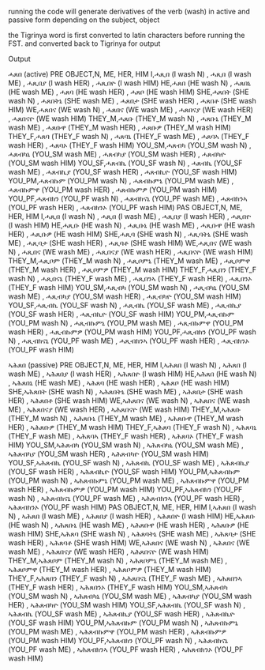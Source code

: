 running the code will generate derivatives of the verb (wash) in active and passive form depending on the subject, object

the Tigrinya word is first converted to latin characters before running the FST. and converted back to Tigrinya for output

Output

ሓጸበ (active)
PRE
OBJECT,N,	ME,	HER,	HIM
I,ሓጺበ (I wash N) ,	ሓጺበ (I wash ME) ,	ሓጺበያ (I wash HER) ,	ሓጺበዮ (I wash HIM) 
HE,ሓጸበ (HE wash N) ,	ሓጸበኒ (HE wash ME) ,	ሓጸባ (HE wash HER) ,	ሓጸቦ (HE wash HIM) 
SHE,ሓጸበት (SHE wash N) ,	ሓጸበትኒ (SHE wash ME) ,	ሓጸበታ (SHE wash HER) ,	ሓጸበቶ (SHE wash HIM) 
WE,ሓጸበና (WE wash N) ,	ሓጸበና (WE wash ME) ,	ሓጸበናያ (WE wash HER) ,	ሓጸበናዮ (WE wash HIM) 
THEY_M,ሓጸቡ (THEY_M wash N) ,	ሓጸቡኒ (THEY_M wash ME) ,	ሓጸቡዋ (THEY_M wash HER) ,	ሓጸቡዎ (THEY_M wash HIM) 
THEY_F,ሓጸባ (THEY_F wash N) ,	ሓጸባኒ (THEY_F wash ME) ,	ሓጸባኣ (THEY_F wash HER) ,	ሓጸባኦ (THEY_F wash HIM) 
YOU_SM,ሓጸብካ (YOU_SM wash N) ,	ሓጸብካኒ (YOU_SM wash ME) ,	ሓጸብካያ (YOU_SM wash HER) ,	ሓጸብካዮ (YOU_SM wash HIM) 
YOU_SF,ሓጸብኪ (YOU_SF wash N) ,	ሓጸብኪ (YOU_SF wash ME) ,	ሓጸብኪያ (YOU_SF wash HER) ,	ሓጸብኪዮ (YOU_SF wash HIM) 
YOU_PM,ሓጸብኩም (YOU_PM wash N) ,	ሓጸብኩምኒ (YOU_PM wash ME) ,	ሓጸብኩምዋ (YOU_PM wash HER) ,	ሓጸብኩምዎ (YOU_PM wash HIM) 
YOU_PF,ሓጸብክን (YOU_PF wash N) ,	ሓጸብክናኒ (YOU_PF wash ME) ,	ሓጸብክንኣ (YOU_PF wash HER) ,	ሓጸብክንኦ (YOU_PF wash HIM) 
PAS
OBJECT,N,	ME,	HER,	HIM
I,ሓጺበ (I wash N) ,	ሓጺበ (I wash ME) ,	ሓጺበያ (I wash HER) ,	ሓጺበዮ (I wash HIM) 
HE,ሓጺቡ (HE wash N) ,	ሓጺቡኒ (HE wash ME) ,	ሓጺቡዋ (HE wash HER) ,	ሓጺቡዎ (HE wash HIM) 
SHE,ሓጺባ (SHE wash N) ,	ሓጺባትኒ (SHE wash ME) ,	ሓጺባታ (SHE wash HER) ,	ሓጺባቶ (SHE wash HIM) 
WE,ሓጺበና (WE wash N) ,	ሓጺበና (WE wash ME) ,	ሓጺበናያ (WE wash HER) ,	ሓጺበናዮ (WE wash HIM) 
THEY_M,ሓጺቦም (THEY_M wash N) ,	ሓጺቦምኒ (THEY_M wash ME) ,	ሓጺቦምዋ (THEY_M wash HER) ,	ሓጺቦምዎ (THEY_M wash HIM) 
THEY_F,ሓጺበን (THEY_F wash N) ,	ሓጺበናኒ (THEY_F wash ME) ,	ሓጺበንኣ (THEY_F wash HER) ,	ሓጺበንኦ (THEY_F wash HIM) 
YOU_SM,ሓጺብካ (YOU_SM wash N) ,	ሓጺብካኒ (YOU_SM wash ME) ,	ሓጺብካያ (YOU_SM wash HER) ,	ሓጺብካዮ (YOU_SM wash HIM) 
YOU_SF,ሓጺብኪ (YOU_SF wash N) ,	ሓጺብኪ (YOU_SF wash ME) ,	ሓጺብኪያ (YOU_SF wash HER) ,	ሓጺብኪዮ (YOU_SF wash HIM) 
YOU_PM,ሓጺብኩም (YOU_PM wash N) ,	ሓጺብኩምኒ (YOU_PM wash ME) ,	ሓጺብኩምዋ (YOU_PM wash HER) ,	ሓጺብኩምዎ (YOU_PM wash HIM) 
YOU_PF,ሓጺብክን (YOU_PF wash N) ,	ሓጺብክናኒ (YOU_PF wash ME) ,	ሓጺብክንኣ (YOU_PF wash HER) ,	ሓጺብክንኦ (YOU_PF wash HIM) 

 
ኣሕጸበ  (passive)
PRE
OBJECT,N,	ME,	HER,	HIM
I,ኣሕጸበ (I wash N) ,	ኣሕጸበ (I wash ME) ,	ኣሕጸበያ (I wash HER) ,	ኣሕጸበዮ (I wash HIM) 
HE,ኣሕጸበ (HE wash N) ,	ኣሕጸበኒ (HE wash ME) ,	ኣሕጸባ (HE wash HER) ,	ኣሕጸቦ (HE wash HIM) 
SHE,ኣሕጸበት (SHE wash N) ,	ኣሕጸበትኒ (SHE wash ME) ,	ኣሕጸበታ (SHE wash HER) ,	ኣሕጸበቶ (SHE wash HIM) 
WE,ኣሕጸበና (WE wash N) ,	ኣሕጸበና (WE wash ME) ,	ኣሕጸበናያ (WE wash HER) ,	ኣሕጸበናዮ (WE wash HIM) 
THEY_M,ኣሕጸቡ (THEY_M wash N) ,	ኣሕጸቡኒ (THEY_M wash ME) ,	ኣሕጸቡዋ (THEY_M wash HER) ,	ኣሕጸቡዎ (THEY_M wash HIM) 
THEY_F,ኣሕጸባ (THEY_F wash N) ,	ኣሕጸባኒ (THEY_F wash ME) ,	ኣሕጸባኣ (THEY_F wash HER) ,	ኣሕጸባኦ (THEY_F wash HIM) 
YOU_SM,ኣሕጸብካ (YOU_SM wash N) ,	ኣሕጸብካኒ (YOU_SM wash ME) ,	ኣሕጸብካያ (YOU_SM wash HER) ,	ኣሕጸብካዮ (YOU_SM wash HIM) 
YOU_SF,ኣሕጸብኪ (YOU_SF wash N) ,	ኣሕጸብኪ (YOU_SF wash ME) ,	ኣሕጸብኪያ (YOU_SF wash HER) ,	ኣሕጸብኪዮ (YOU_SF wash HIM) 
YOU_PM,ኣሕጸብኩም (YOU_PM wash N) ,	ኣሕጸብኩምኒ (YOU_PM wash ME) ,	ኣሕጸብኩምዋ (YOU_PM wash HER) ,	ኣሕጸብኩምዎ (YOU_PM wash HIM) 
YOU_PF,ኣሕጸብክን (YOU_PF wash N) ,	ኣሕጸብክናኒ (YOU_PF wash ME) ,	ኣሕጸብክንኣ (YOU_PF wash HER) ,	ኣሕጸብክንኦ (YOU_PF wash HIM) 
PAS
OBJECT,N,	ME,	HER,	HIM
I,ኣሕጸበ (I wash N) ,	ኣሕጸበ (I wash ME) ,	ኣሕጸበያ (I wash HER) ,	ኣሕጸበዮ (I wash HIM) 
HE,ኣሕጸቡ (HE wash N) ,	ኣሕጸቡኒ (HE wash ME) ,	ኣሕጸቡዋ (HE wash HER) ,	ኣሕጸቡዎ (HE wash HIM) 
SHE,ኣሕጸባ (SHE wash N) ,	ኣሕጸባትኒ (SHE wash ME) ,	ኣሕጸባታ (SHE wash HER) ,	ኣሕጸባቶ (SHE wash HIM) 
WE,ኣሕጸበና (WE wash N) ,	ኣሕጸበና (WE wash ME) ,	ኣሕጸበናያ (WE wash HER) ,	ኣሕጸበናዮ (WE wash HIM) 
THEY_M,ኣሕጸቦም (THEY_M wash N) ,	ኣሕጸቦምኒ (THEY_M wash ME) ,	ኣሕጸቦምዋ (THEY_M wash HER) ,	ኣሕጸቦምዎ (THEY_M wash HIM) 
THEY_F,ኣሕጸበን (THEY_F wash N) ,	ኣሕጸበናኒ (THEY_F wash ME) ,	ኣሕጸበንኣ (THEY_F wash HER) ,	ኣሕጸበንኦ (THEY_F wash HIM) 
YOU_SM,ኣሕጸብካ (YOU_SM wash N) ,	ኣሕጸብካኒ (YOU_SM wash ME) ,	ኣሕጸብካያ (YOU_SM wash HER) ,	ኣሕጸብካዮ (YOU_SM wash HIM) 
YOU_SF,ኣሕጸብኪ (YOU_SF wash N) ,	ኣሕጸብኪ (YOU_SF wash ME) ,	ኣሕጸብኪያ (YOU_SF wash HER) ,	ኣሕጸብኪዮ (YOU_SF wash HIM) 
YOU_PM,ኣሕጸብኩም (YOU_PM wash N) ,	ኣሕጸብኩምኒ (YOU_PM wash ME) ,	ኣሕጸብኩምዋ (YOU_PM wash HER) ,	ኣሕጸብኩምዎ (YOU_PM wash HIM) 
YOU_PF,ኣሕጸብክን (YOU_PF wash N) ,	ኣሕጸብክናኒ (YOU_PF wash ME) ,	ኣሕጸብክንኣ (YOU_PF wash HER) ,	ኣሕጸብክንኦ (YOU_PF wash HIM) 

